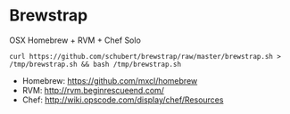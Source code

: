 Brewstrap
=========

OSX Homebrew + RVM + Chef Solo

    curl https://github.com/schubert/brewstrap/raw/master/brewstrap.sh > /tmp/brewstrap.sh && bash /tmp/brewstrap.sh

* Homebrew: https://github.com/mxcl/homebrew
* RVM: http://rvm.beginrescueend.com/
* Chef: http://wiki.opscode.com/display/chef/Resources
